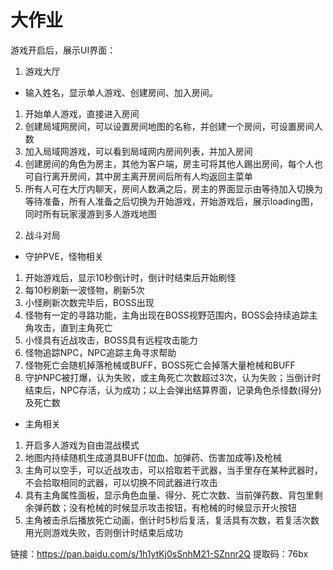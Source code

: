 # 大作业

游戏开启后，展示UI界面：

1. 游戏大厅

  - 输入姓名，显示单人游戏、创建房间、加入房间。
  1) 开始单人游戏，直接进入房间
  2) 创建局域网房间，可以设置房间地图的名称，并创建一个房间，可设置房间人数
  3) 加入局域网游戏，可以看到局域网内房间列表，并加入房间
  4) 创建房间的角色为房主，其他为客户端，房主可将其他人踢出房间，每个人也可自行离开房间，其中房主离开房间后所有人均返回主菜单
  5) 所有人可在大厅内聊天，房间人数满之后，房主的界面显示由等待加入切换为等待准备，所有人准备之后切换为开始游戏，开始游戏后，展示loading图，同时所有玩家漫游到多人游戏地图

2. 战斗对局
  
  - 守护PVE，怪物相关
  1) 开始游戏后，显示10秒倒计时，倒计时结束后开始刷怪
  2) 每10秒刷新一波怪物，刷新5次
  3) 小怪刷新次数完毕后，BOSS出现
  4) 怪物有一定的寻路功能，主角出现在BOSS视野范围内，BOSS会持续追踪主角攻击，直到主角死亡
  5) 小怪具有近战攻击，BOSS具有远程攻击能力
  6) 怪物追踪NPC，NPC追踪主角寻求帮助
  7) 怪物死亡会随机掉落枪械或BUFF，BOSS死亡会掉落大量枪械和BUFF
  8) 守护NPC被打爆，认为失败，或主角死亡次数超过3次，认为失败；当倒计时结束后，NPC存活，认为成功；以上会弹出结算界面，记录角色杀怪数(得分)及死亡数
  
  - 主角相关
  1) 开启多人游戏为自由混战模式
  2) 地图内持续随机生成道具BUFF(加血、加弹药、伤害加成等)及枪械
  3) 主角可以空手，可以近战攻击，可以拾取若干武器，当手里存在某种武器时，不会拾取相同的武器，可以切换不同武器进行攻击
  4) 具有主角属性面板，显示角色血量、得分、死亡次数、当前弹药数、背包里剩余弹药数；没有枪械的时候显示攻击按钮，有枪械的时候显示开火按钮
  5) 主角被击杀后播放死亡动画，倒计时5秒后复活，复活具有次数，若复活次数用光则游戏失败，否则倒计时结束后成功

链接：https://pan.baidu.com/s/1h1ytKj0sSnhM21-SZnnr2Q 
提取码：76bx
